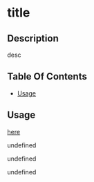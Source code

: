 # title



## Description
  
  desc



## Table Of Contents

* [Usage](#usage)






## Usage
[here](./assets/images/test.mp4)







undefined

undefined

undefined

